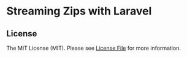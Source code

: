 # Streaming Zips with Laravel

## License

The MIT License (MIT). Please see [License File](LICENSE.md) for more information.